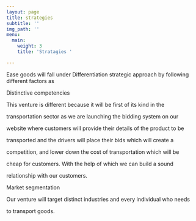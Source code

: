 ```yaml
---
layout: page
title: strategies
subtitle: ''
img_path: ''
menu:
  main:
    weight: 3
    title: 'Stratagies '

---
```

Ease goods will fall under Differentiation strategic approach by following different factors as

Distinctive competencies

This venture is different because it will be first of its kind in the

transportation sector as we are launching the bidding system on our

website where customers will provide their details of the product to be

transported and the drivers will place their bids which will create a

competition, and lower down the cost of transportation which will be

cheap for customers. With the help of which we can build a sound

relationship with our customers.

Market segmentation

Our venture will target distinct industries and every individual who needs

to transport goods.